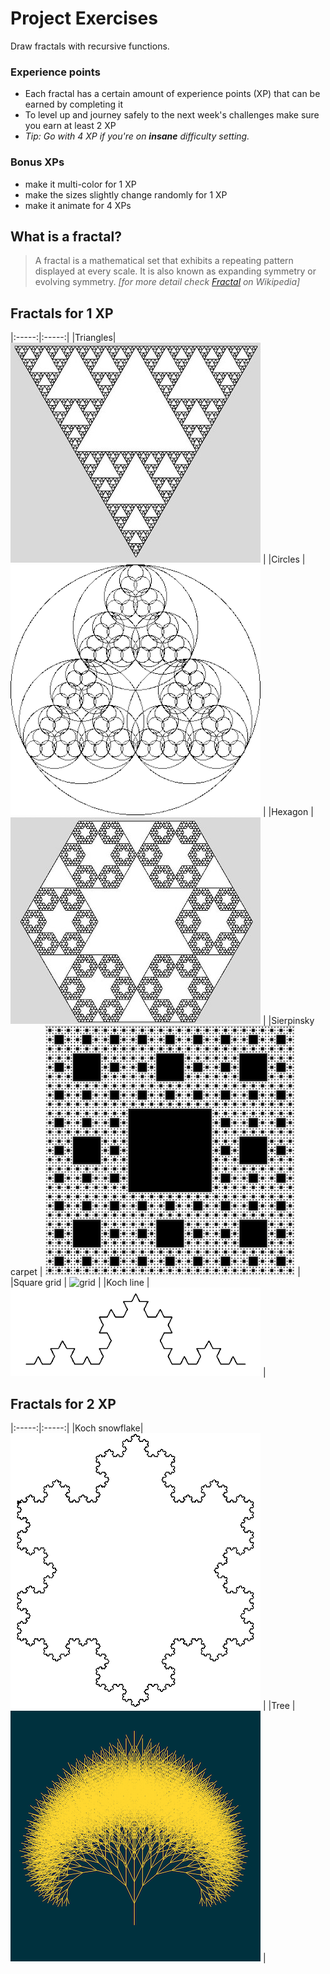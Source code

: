 # Project Exercises

Draw fractals with recursive functions.

### Experience points
- Each fractal has a certain amount of experience points (XP) that can be earned by completing it
- To level up and journey safely to the next week's challenges make sure you earn at least 2 XP
- *Tip: Go with 4 XP if you're on __insane__ difficulty setting.*

### Bonus XPs
- make it multi-color for 1 XP
- make the sizes slightly change randomly for 1 XP
- make it animate for 4 XPs

## What is a fractal?
> A fractal is a mathematical set that exhibits a repeating pattern displayed at every scale. It is also known as expanding symmetry or evolving symmetry.
> *[for more detail check [Fractal](https://en.wikipedia.org/wiki/Fractal) on Wikipedia]*

## Fractals for 1 XP

|:-----:|:-----:|
|Triangles| ![triangles](triangles.jpg) |
|Circles | ![circles](circles.gif)  |
|Hexagon | ![hexagon](hexagon.jpg)  |
|Sierpinsky carpet | ![carpet](sierpinski-carpet.png)  |
|Square grid | ![grid](square-grid.jpg)  |
|Koch line | ![koch](koch.png)   |

## Fractals for 2 XP

|:-----:|:-----:|
|Koch snowflake| ![snowflake](kochsnowflake.png) |
|Tree | ![tree](tree.png)  |
